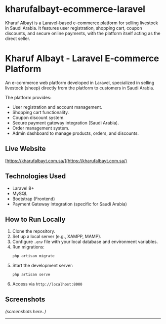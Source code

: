 # kharufalbayt-ecommerce-laravel
Kharuf Albayt is a Laravel-based e-commerce platform for selling livestock in Saudi Arabia. It features user registration, shopping cart, coupon discounts, and secure online payments, with the platform itself acting as the direct seller.

# Kharuf Albayt - Laravel E-commerce Platform

An e-commerce web platform developed in Laravel, specialized in selling livestock (sheep) directly from the platform to customers in Saudi Arabia.

The platform provides:
- User registration and account management.
- Shopping cart functionality.
- Coupon discount system.
- Secure payment gateway integration (Saudi Arabia).
- Order management system.
- Admin dashboard to manage products, orders, and discounts.

## Live Website
[https://kharufalbayt.com.sa/](https://kharufalbayt.com.sa/)

## Technologies Used
- Laravel 8+
- MySQL
- Bootstrap (Frontend)
- Payment Gateway Integration (specific for Saudi Arabia)

## How to Run Locally
1. Clone the repository.
2. Set up a local server (e.g., XAMPP, MAMP).
3. Configure `.env` file with your local database and environment variables.
4. Run migrations:
    ```bash
    php artisan migrate
    ```
5. Start the development server:
    ```bash
    php artisan serve
    ```
6. Access via `http://localhost:8000`

## Screenshots
_(screenshots here..)_

---

